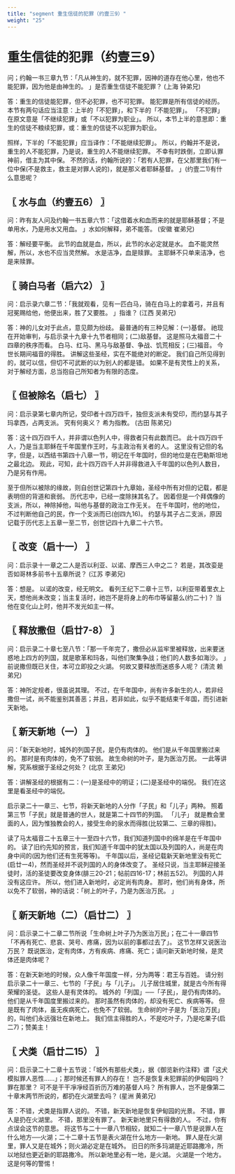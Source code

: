 ```yaml
---
title: "segment 重生信徒的犯罪（约壹三9）"
weight: "25"
---
```


# 重生信徒的犯罪（约壹三9）


问；约翰一书三章九节：「凡从神生的，就不犯罪，因神的道存在他心里，他也不能犯罪，因为他是由神生的。
」是否重生信徒不能犯罪？
(上海 钟弟兄)

答：重生的信徒能犯罪，但不必犯罪，也不可犯罪。
能犯罪是所有信徒的经历。
本节有两句话应当注意：上半的「不犯罪」，和下半的「不能犯罪」。
「不犯罪」
在原文意是「不继续犯罪」或「不以犯罪为职业」。
所以，本节上半的意思即：重生的信徒不粮续犯罪，或：重生的信徒不以犯罪为职业。

照样，下半的「不能犯罪」应当译作：「不能继续犯罪」。
所以，约翰并不是说，重生的人不能犯罪，乃是说，重生的人不能继续犯罪。
不幸有时跌倒，立即认罪神前，借主为其中保。
不然的话，约翰所说的：「若有人犯罪，在父那里我们有一位中保(不是救主，救主是对罪人说的)，就是那义者耶稣基督。
」(约壹二1)有什么意思呢？

## 〖 水与血（约壹五6） 〗

问：昨有友人问及约翰一书五章六节：「这借着水和血而来的就是耶稣基督；不是单用水，乃是用水又用血。
」水如何解释，弟不能答。
(安徽 崔弟兄)

答：解经要平衡。
此节的血就是血，所以，此节的水必定就是水。
血不能灵然解，所以，水也不应当灵然解。
水是洁净，血是赎罪。
主耶稣不只单来洁净，也是来赎罪。

## 〖 骑白马者（启六2） 〗

问：启示录六章二节：「我就观看，见有一匹白马，骑在白马上的拿着弓，并且有冠冕赐给他，他便出来，胜了又要胜。
」指谁？
(江西 吴弟兄)

答：神的儿女对于此点，意见颇为纷歧。
最普通的有三种见解：(一)基督。
祂现在开始审判，与启示录十九章十九节者相同；(二)敌基督。
这是照马太福音二十四章的秩序而看。
白马、红马、黑马与敌基督、争战、饥荒相反；(三)福音。
今世长期间福音的得胜。
讲解这些圣经，实在不能绝对的断定。
我们自己所见得到的，就可以信，但切不可武断的以为别人的都是错。
如果不是有灵性上的关系，对于解经方面，总当抱自己所知者为有限的态度。

## 〖 但被除名（启七） 〗

问：启示录第七章内所记，受印者十四万四千，独但支派未有受印，而约瑟与其子玛拿西，占两支派。
究有何奥义？
希为指教。
(古田 陈弟兄)

答：这十四万四千人，并非谓以色列人中，得救者只有此数而已。
此十四万四千人，乃是当主耶稣在千年国里作王时，与主政治有关者的人。
这里没有记但的名字，但是，以西结书第四十八章一节，明记在千年国时，但的地位是在巴勒斯坦地之最北边。
观此，可知，此十四万四千人并非得救进入千年国的以色列人数目，乃是另有作用。

至于但所以被除的缘故，则自创世记第四十九章始，圣经中所有对但的记载，都是表明但的背道和衰弱。
历代志中，已经一度除抹其名了。
因着但是一个拜偶像的支派，所以，神除掉他，叫他与基督的政治工作无关。
在千年国时，他的地位，不过判断他自己的民，作一个支派而已(创四九16)。
约瑟与其子占二支派，原因记载于历代志上五章一至二节，创世记四十九章二十六节。

## 〖 改变（启十一） 〗

问：启示录十一章之二人是否以利亚、以诺、摩西三人中之二？
若是，其改娈是否如哥林多前书十五章所说？
(江苏 李弟兄)

答：想是。
以诺的改变，经无明文。
看列王纪下二章十三节，以利亚带着里衣上天，想他尚未改变；当主复活时，祂岂不是将身上的布巾等留墓么(约二十)？
当他在变化山上时，他并不发光如主一样。

## 〖 释放撒但（启廿7-8） 〗

问：启示录二十章七至八节：「那一千年完了，撒但必从监牢里被释放，出来要迷惑地上四方的列国，就是歌革和玛各，叫他们聚集争战；他们的人数多如海沙。
」前说撒但既已关住，本可立即投之火湖。
何故又要释放而迷惑多人呢？
(清流 赖弟兄)

答：神所定规者，很虽说其理。
不过，在千年国中，尚有许多新生的人，若非经撒但一试，尚不能鉴别其善恶；并且，若非如此，似乎不能结束千年国，而引进新天新地。

## 〖 新天新地（一） 〗

问：「新天新地时，城外的列国子民，是仍有肉体的。
他们是从千年国里搬过来的。
那时是有肉体的，免不了软弱。
故生命树的叶子，是为医治万民。
一此等讲解，究系根据于圣经之何处？
(北京 王弟兄)

答：讲解圣经的根据有二：(一)是圣经中的明证；(二)是圣经中的端倪。
我们在这里是看圣经中的端倪。

启示录二十一章三、七节，将新天新地的人分作「子民」和「儿子」两种。
照着第三节「子民」就是普通的世人，就是第二十四节的列国。
「儿子」
就是教会里面的人，因为惟独教会的人，接受生命的泉水而得胜(比较第二、三章的得胜)。

读了马太福音二十五章三十一至四十六节，我们知道列国中的绵羊是在千年国中的。
读了旧约先知的预言，我们知道千年国中的犹太国以及列国的人，尚是在肉身中间的(因为他们还有生死等等)。
千年国以后，圣经记载新天新地里没有死亡(启廿一4)，然而圣经并不说列国的人的身体改变了。
圣经只说，当主耶稣迎接圣徒时，活的圣徒要改变身体(腓三20-21；帖前四16-17；林前五52)。
列国的人并没有这应许。
所以，他们进入新地时，必定尚有肉身。
那时，他们尚有身体，所以免不了软弱，神的话说：「树上的叶子，乃是为医治万民。
」

## 〖 新天新地（二）（启廿二） 〗

问：启示录二十二章二节所说「生命树上叶子乃为医治万民」；在二十一章四节「不再有死亡、悲哀、哭号、疼痛，因为以前的事都过去了」。
这节怎样又说医治万民？
既说医治，定有肉体，方有疾病、疼痛、死亡；请问新天新地时候，是灵体还是肉体呢？

答：在新天新地的时候，众人像千年国度一样，分为两等：君王与百姓。
请分别启示录二十一章三、七节的「子民」与「儿子」。
儿子居住城里，就是古今所有得荣耀的圣徒。
这些人是有灵体的。
城外的「列国」──「子民」，是仍有肉体的。
他们是从千年国度里搬过来的。
那时虽然有肉体的，却没有死亡、疾病等等。
但是既有了肉体，虽无疾病死亡，也免不了软弱。
生命树的叶子是为「医治万民」的，叫他们永远强壮在新地上。
我们信主得胜的人，不是吃叶子，乃是吃果子(启二7)；赞美主！

## 〖 犬类（启廿二15） 〗

问：启示录二十二章十五节说：「城外有那些犬类」，据《御览新约注释》谓「这犬模拟罪人恶性……」；那时候还有罪人的存在！
岂不是恢复未犯罪前的伊甸园吗？
罪在那里？
可不是干干凈凈经百折历万难的基督人吗？
所有罪人，岂不是像第二十章末两节所说的，都扔在火湖里去吗？
(星洲 黄弟兄)

答：不错，犬类是指罪人说的。
不错，新天新地是恢复伊甸园的光景。
不错，罪人是扔在火湖里。
不错，那里没有罪了。
新天新地里只有得救的人。
不过，你有点误会这节的意思。
将这节与二十一章八节相较，就知二十一章八节是说罪人在什么地方──火湖；二十二章十五节是表火湖在什么地方──新地。
罪人是在火湖里，罪人又是在城外；则火湖必定是在城外。
旧日的所多玛湖是近耶路撒冷，所以地狱也更近新的耶路撒冷。
所以新地里必有一地，是火湖。
火湖是一个地方。
这是何等的警惕！
